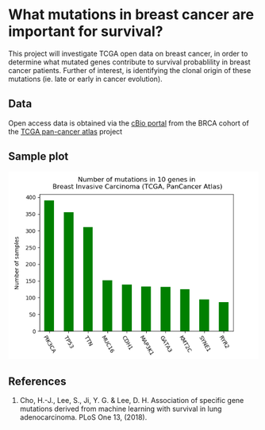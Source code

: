 # What mutations in breast cancer are important for survival?

This project will investigate TCGA open data on breast cancer, in order to determine what mutated genes contribute to survival probablility in breast cancer patients. Further of interest, is identifying the clonal origin of these mutations (ie. late or early in cancer evolution).

## Data

Open access data is obtained via the [cBio portal](https://docs.cbioportal.org/6.-web-api-and-clients/api-and-api-clients) from the BRCA cohort of the [TCGA pan-cancer atlas](https://www.cell.com/pb-assets/consortium/pancanceratlas/pancani3/index.html) project 

## Sample plot

![](images/mutations_top10.png)

## References

1. Cho, H.-J., Lee, S., Ji, Y. G. & Lee, D. H. Association of specific gene mutations derived from machine learning with survival in lung adenocarcinoma. PLoS One 13, (2018).

